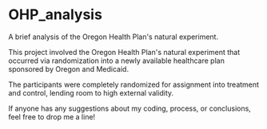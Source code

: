 # OHP_analysis
A brief analysis of the Oregon Health Plan's natural experiment.

This project involved the Oregon Health Plan's natural experiment that occurred via randomization into a newly available healthcare plan sponsored by Oregon and Medicaid. 

The participants were completely randomized for assignment into treatment and control, lending room to high external validity. 

If anyone has any suggestions about my coding, process, or conclusions, feel free to drop me a line!

